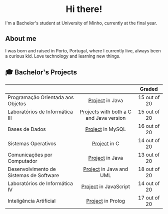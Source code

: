 <h1 align="center">Hi there!</h1>

I'm a Bachelor's student at University of Minho, currently at the final year. 

##  About me

I was born and raised in Porto, Portugal, where I currently live, always been a curious kid.
Love technology and learning new things.

## 🎓 Bachelor's Projects
| | | Graded |
| --- | :---: | :---: |
| Programação Orientada aos Objetos | [Project](https://github.com/eramsodoiseuros/Prog-Orientada-Objetos) in Java | 15 out of 20 |
| Laboratórios de Informática III | [Projects](https://github.com/Reinas2899/LI3Project) with both a C and Java version | 15 out of 20 |
| Bases de Dados | [Project](https://github.com/eramsodoiseuros/BD) in MySQL | 16 out of 20 |
| Sistemas Operativos | [Project](https://github.com/DuarteSerrao/SO2122) in C | 14 out of 20 |
| Comunicações por Computador | [Project](https://github.com/Reinas2899/CC22-23) in Java | 13 out of 20 |
| Desenvolvimento de Sistemas de Software | [Project](https://github.com/joaocasr/DSS22-23-GP1) in Java and UML | 18 out of 20 |
| Laboratórios de Informática IV | [Project](https://github.com/Reinas2899/LI4Project) in JavaScript | 14 out of 20 |
| Inteligência Artificial | [Project](https://github.com/Reinas2899/IA) in Prolog | 17 out of 20 |


